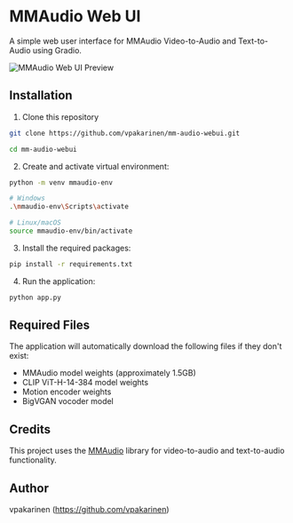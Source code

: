 # MMAudio Web UI

A simple web user interface for MMAudio Video-to-Audio and Text-to-Audio using Gradio.

![MMAudio Web UI Preview](example.png)

## Installation

1. Clone this repository

```bash
git clone https://github.com/vpakarinen/mm-audio-webui.git

cd mm-audio-webui
```

2. Create and activate virtual environment:

```bash
python -m venv mmaudio-env

# Windows
.\mmaudio-env\Scripts\activate

# Linux/macOS
source mmaudio-env/bin/activate
```

3. Install the required packages:

```bash
pip install -r requirements.txt
```

4. Run the application:

```bash
python app.py
```

## Required Files

The application will automatically download the following files if they don't exist:
- MMAudio model weights (approximately 1.5GB)
- CLIP ViT-H-14-384 model weights
- Motion encoder weights
- BigVGAN vocoder model

## Credits

This project uses the [MMAudio](https://github.com/hkchengrex/MMAudio) library for video-to-audio and text-to-audio functionality.

## Author

vpakarinen (https://github.com/vpakarinen)
